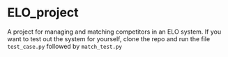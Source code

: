 # ELO_project

A project for managing and matching competitors in an ELO system. If you want to test out the system for yourself, clone the repo and run the file `test_case.py` followed by `match_test.py`
